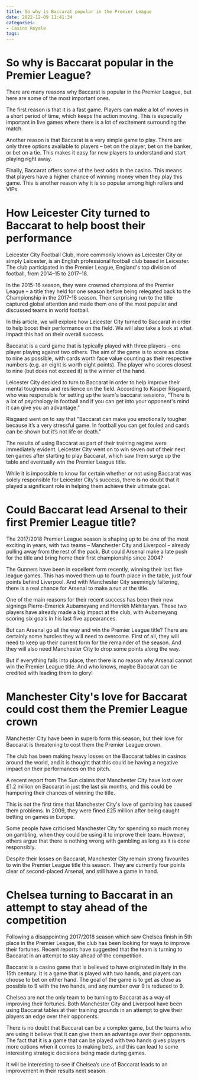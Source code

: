 ```yaml
---
title: So why is Baccarat popular in the Premier League 
date: 2022-12-09 11:41:34
categories:
- Casino Royale
tags:
---
```



#  So why is Baccarat popular in the Premier League? 

There are many reasons why Baccarat is popular in the Premier League, but here are some of the most important ones. 

The first reason is that it is a fast game. Players can make a lot of moves in a short period of time, which keeps the action moving. This is especially important in live games where there is a lot of excitement surrounding the match. 

Another reason is that Baccarat is a very simple game to play. There are only three options available to players – bet on the player, bet on the banker, or bet on a tie. This makes it easy for new players to understand and start playing right away. 

Finally, Baccarat offers some of the best odds in the casino. This means that players have a higher chance of winning money when they play this game. This is another reason why it is so popular among high rollers and VIPs.

#  How Leicester City turned to Baccarat to help boost their performance 

Leicester City Football Club, more commonly known as Leicester City or simply Leicester, is an English professional football club based in Leicester. The club participated in the Premier League, England's top division of football, from 2014–15 to 2017–18.

In the 2015-16 season, they were crowned champions of the Premier League – a title they held for one season before being relegated back to the Championship in the 2017-18 season. Their surprising run to the title captured global attention and made them one of the most popular and discussed teams in world football.

In this article, we will explore how Leicester City turned to Baccarat in order to help boost their performance on the field. We will also take a look at what impact this had on their overall success.

Baccarat is a card game that is typically played with three players – one player playing against two others. The aim of the game is to score as close to nine as possible, with cards worth face value counting as their respective numbers (e.g. an eight is worth eight points). The player who scores closest to nine (but does not exceed it) is the winner of the hand.

Leicester City decided to turn to Baccarat in order to help improve their mental toughness and resilience on the field. According to Kasper Risgaard, who was responsible for setting up the team's baccarat sessions, "There is a lot of psychology in football and if you can get into your opponent's mind it can give you an advantage."

Risgaard went on to say that "Baccarat can make you emotionally tougher because it’s a very stressful game. In football you can get fouled and cards can be shown but it’s not life or death."

The results of using Baccarat as part of their training regime were immediately evident. Leicester City went on to win seven out of their next ten games after starting to play Baccarat, which saw them surge up the table and eventually win the Premier League title.

While it is impossible to know for certain whether or not using Baccarat was solely responsible for Leicester City's success, there is no doubt that it played a significant role in helping them achieve their ultimate goal.

#  Could Baccarat lead Arsenal to their first Premier League title? 

The 2017/2018 Premier League season is shaping up to be one of the most exciting in years, with two teams – Manchester City and Liverpool – already pulling away from the rest of the pack. But could Arsenal make a late push for the title and bring home their first championship since 2004?

The Gunners have been in excellent form recently, winning their last five league games. This has moved them up to fourth place in the table, just four points behind Liverpool. And with Manchester City seemingly faltering, there is a real chance for Arsenal to make a run at the title.

One of the main reasons for their recent success has been their new signings Pierre-Emerick Aubameyang and Henrikh Mkhitaryan. These two players have already made a big impact at the club, with Aubameyang scoring six goals in his last five appearances.

But can Arsenal go all the way and win the Premier League title? There are certainly some hurdles they will need to overcome. First of all, they will need to keep up their current form for the remainder of the season. And they will also need Manchester City to drop some points along the way.

But if everything falls into place, then there is no reason why Arsenal cannot win the Premier League title. And who knows, maybe Baccarat can be credited with leading them to glory!

#  Manchester City's love for Baccarat could cost them the Premier League crown 

Manchester City have been in superb form this season, but their love for Baccarat is threatening to cost them the Premier League crown.

The club has been making heavy losses on the Baccarat tables in casinos around the world, and it is thought that this could be having a negative impact on their performances on the pitch.

A recent report from The Sun claims that Manchester City have lost over £1.2 million on Baccarat in just the last six months, and this could be hampering their chances of winning the title.

This is not the first time that Manchester City's love of gambling has caused them problems. In 2009, they were fined £25 million after being caught betting on games in Europe.

Some people have criticised Manchester City for spending so much money on gambling, when they could be using it to improve their team. However, others argue that there is nothing wrong with gambling as long as it is done responsibly.

Despite their losses on Baccarat, Manchester City remain strong favourites to win the Premier League title this season. They are currently four points clear of second-placed Arsenal, and still have a game in hand.

#  Chelsea turning to Baccarat in an attempt to stay ahead of the competition

Following a disappointing 2017/2018 season which saw Chelsea finish in 5th place in the Premier League, the club has been looking for ways to improve their fortunes. Recent reports have suggested that the team is turning to Baccarat in an attempt to stay ahead of the competition.

Baccarat is a casino game that is believed to have originated in Italy in the 15th century. It is a game that is played with two hands, and players can choose to bet on either hand. The goal of the game is to get as close as possible to 9 with the two hands, and any number over 9 is reduced to 9.

Chelsea are not the only team to be turning to Baccarat as a way of improving their fortunes. Both Manchester City and Liverpool have been using Baccarat tables at their training grounds in an attempt to give their players an edge over their opponents.

There is no doubt that Baccarat can be a complex game, but the teams who are using it believe that it can give them an advantage over their opponents. The fact that it is a game that can be played with two hands gives players more options when it comes to making bets, and this can lead to some interesting strategic decisions being made during games.

It will be interesting to see if Chelsea’s use of Baccarat leads to an improvement in their results next season.